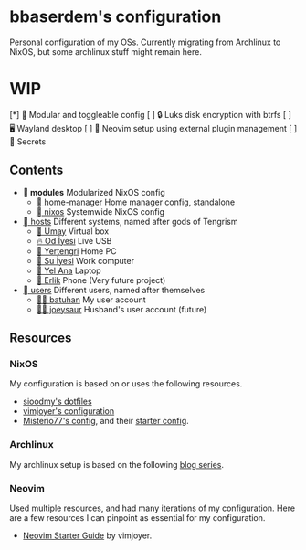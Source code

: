 # bbaserdem's configuration

Personal configuration of my OSs.
Currently migrating from Archlinux to NixOS, but some archlinux stuff might remain here.

# WIP

[*] 📁 Modular and toggleable config
[ ] 🔒 Luks disk encryption with btrfs
[ ] 🖥️ Wayland desktop
[ ] 📃 Neovim setup using external plugin management
[ ] 🤫 Secrets

## Contents

- ** modules** Modularized NixOS config
  - [ home-manager](home-manager) Home manager config, standalone
  - [ nixos](nixos) Systemwide NixOS config
- [󱩊 hosts](nixos/hosts) Different systems, named after gods of Tengrism
  - [🤰 Umay](nixos/hosts/umay) Virtual box
  - [🔥 Od İyesi](nixos/hosts/od-iyesi) Live USB
  - [🌳 Yertengri](nixos/hosts/yertengri) Home PC
  - [🌊 Su İyesi](nixos/hosts/su-iyesi) Work computer
  - [🎐 Yel Ana](nixos/hosts/yel-ana) Laptop
  - [🧟 Erlik](nixos/hosts/erlik) Phone (Very future project)
- [ users](home-manager/users) Different users, named after themselves
  - [🔪👑 batuhan](home-manager/users/batuhan) My user account
  - [🧙🐭 joeysaur](home-manager/users/joeysaur) Husband's user account (future)

## Resources

### NixOS

My configuration is based on or uses the following resources.

* [sioodmy's dotfiles](https://github.com/sioodmy/dotfiles)
* [vimjoyer's configuration](https://github.com/vimjoyer/nixconf)
* [Misterio77's config](https://github.com/misterio77/nix-config),
  and their [starter config](https://github.com/Misterio77/nix-starter-configs).

### Archlinux

My archlinux setup is based on the following
[blog series](https://disconnected.systems/blog/archlinux-repo-in-aws-bucket).

### Neovim

Used multiple resources, and had many iterations of my configuration.
Here are a few resources I can pinpoint as essential for my configuration.

* [Neovim Starter Guide](https://www.youtube.com/watch?v=Co7gcSvq6jA) by vimjoyer.
